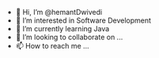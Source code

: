 - 👋 Hi, I’m @hemantDwivedi
- 👀 I’m interested in Software Development
- 🌱 I’m currently learning Java
- 💞️ I’m looking to collaborate on ...
- 📫 How to reach me ...

<!---
hemantDwivedi/hemantDwivedi is a ✨ special ✨ repository because its `README.md` (this file) appears on your GitHub profile.
You can click the Preview link to take a look at your changes.
--->
